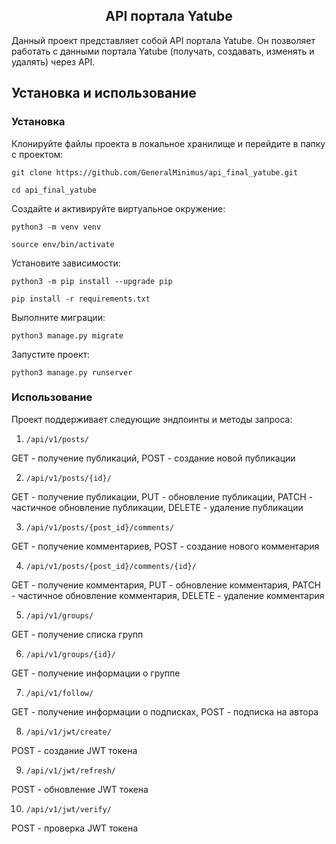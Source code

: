 <h2 align="center">API портала Yatube</h2>

Данный проект представляет собой API портала Yatube. Он позволяет работать с данными портала Yatube (получать, создавать, изменять и удалять) через API.  

## Установка и использование

### Установка

Клонируйте файлы проекта в локальное хранилище и перейдите в папку с проектом:

`git clone https://github.com/GeneralMinimus/api_final_yatube.git`

`cd api_final_yatube`

Создайте и активируйте виртуальное окружение:

`python3 -m venv venv`

`source env/bin/activate`

Установите зависимости:

`python3 -m pip install --upgrade pip`

`pip install -r requirements.txt`

Выполните миграции:

`python3 manage.py migrate`

Запустите проект:

`python3 manage.py runserver`

### Использование

Проект поддерживает следующие эндпоинты и методы запроса:

1. `/api/v1/posts/`

GET - получение публикаций, POST - создание новой публикации

2. `/api/v1/posts/{id}/`

GET - получение публикации, PUT - обновление публикации, PATCH - частичное обновление публикации, DELETE - удаление публикации

3. `/api/v1/posts/{post_id}/comments/`

GET - получение комментариев, POST - создание нового комментария

4. `/api/v1/posts/{post_id}/comments/{id}/`

GET - получение комментария, PUT - обновление комментария, PATCH - частичное обновление комментария, DELETE - удаление комментария

5. `/api/v1/groups/`

GET - получение списка групп

6. `/api/v1/groups/{id}/`

GET - получение информации о группе

7. `/api/v1/follow/`

GET - получение информации о подписках, POST - подписка на автора

8. `/api/v1/jwt/create/`

POST - создание JWT токена

9. `/api/v1/jwt/refresh/`

POST - обновление JWT токена

10. `/api/v1/jwt/verify/`

POST - проверка JWT токена